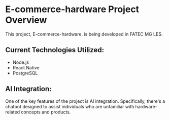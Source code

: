 # E-commerce-hardware Project Overview
This project, E-commerce-hardware, is being developed in FATEC MG LES.

## Current Technologies Utilized:
- Node.js
- React Native
- PostgreSQL

## AI Integration:
One of the key features of the project is AI integration. Specifically, there's a chatbot designed to assist individuals who are unfamiliar with hardware-related concepts and products.
